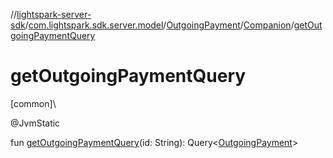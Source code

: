 //[lightspark-server-sdk](../../../../index.md)/[com.lightspark.sdk.server.model](../../index.md)/[OutgoingPayment](../index.md)/[Companion](index.md)/[getOutgoingPaymentQuery](get-outgoing-payment-query.md)

# getOutgoingPaymentQuery

[common]\

@JvmStatic

fun [getOutgoingPaymentQuery](get-outgoing-payment-query.md)(id: String): Query&lt;[OutgoingPayment](../index.md)&gt;
